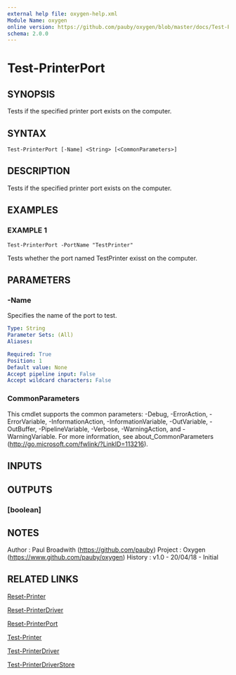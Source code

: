 ```yaml
---
external help file: oxygen-help.xml
Module Name: oxygen
online version: https://github.com/pauby/oxygen/blob/master/docs/Test-PrinterPort.md
schema: 2.0.0
---
```


# Test-PrinterPort

## SYNOPSIS
Tests if the specified printer port exists on the computer.

## SYNTAX

```
Test-PrinterPort [-Name] <String> [<CommonParameters>]
```

## DESCRIPTION
Tests if the specified printer port exists on the computer.

## EXAMPLES

### EXAMPLE 1
```
Test-PrinterPort -PortName "TestPrinter"
```

Tests whether the port named TestPrinter exisst on the computer.

## PARAMETERS

### -Name
Specifies the name of the port to test.

```yaml
Type: String
Parameter Sets: (All)
Aliases:

Required: True
Position: 1
Default value: None
Accept pipeline input: False
Accept wildcard characters: False
```

### CommonParameters
This cmdlet supports the common parameters: -Debug, -ErrorAction, -ErrorVariable, -InformationAction, -InformationVariable, -OutVariable, -OutBuffer, -PipelineVariable, -Verbose, -WarningAction, and -WarningVariable.
For more information, see about_CommonParameters (http://go.microsoft.com/fwlink/?LinkID=113216).

## INPUTS

## OUTPUTS

### [boolean]

## NOTES
Author  : Paul Broadwith (https://github.com/pauby)
Project : Oxygen (https://www.github.com/pauby/oxygen)
History : v1.0 - 20/04/18 - Initial

## RELATED LINKS

[Reset-Printer]()

[Reset-PrinterDriver]()

[Reset-PrinterPort]()

[Test-Printer]()

[Test-PrinterDriver]()

[Test-PrinterDriverStore]()

